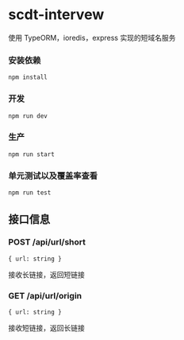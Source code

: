 # scdt-intervew

使用 TypeORM，ioredis，express 实现的短域名服务

### 安装依赖

    npm install

### 开发

    npm run dev

### 生产

    npm run start

### 单元测试以及覆盖率查看

    npm run test

## 接口信息

### POST /api/url/short

    { url: string }

接收长链接，返回短链接

### GET /api/url/origin

    { url: string }

接收短链接，返回长链接
